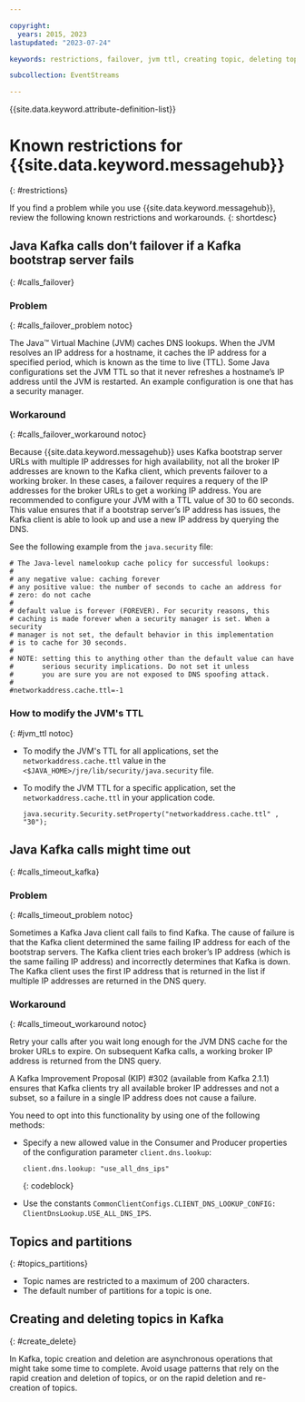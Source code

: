 ```yaml
---

copyright:
  years: 2015, 2023
lastupdated: "2023-07-24"

keywords: restrictions, failover, jvm ttl, creating topic, deleting topic

subcollection: EventStreams

---
```


{{site.data.keyword.attribute-definition-list}}

# Known restrictions for {{site.data.keyword.messagehub}}
{: #restrictions}

If you find a problem while you use {{site.data.keyword.messagehub}}, review the following known restrictions and workarounds. 
{: shortdesc}

## Java Kafka calls don’t failover if a Kafka bootstrap server fails
{: #calls_failover}

### Problem
{: #calls_failover_problem notoc}

The Java™ Virtual Machine (JVM) caches DNS lookups. When the JVM resolves an IP address for a hostname, it caches the IP address for a specified period, which is known as the time to live (TTL). Some Java configurations set the JVM TTL so that it never refreshes a hostname’s IP address until the JVM is restarted. An example configuration is one that has a security manager.

### Workaround
{: #calls_failover_workaround notoc}

Because {{site.data.keyword.messagehub}} uses Kafka bootstrap server URLs with multiple IP addresses for high availability, not all the broker IP addresses are known to the Kafka client, which prevents failover to a working broker. In these cases, a failover requires a requery of the IP addresses for the broker URLs to get a working IP address. You are recommended to configure your JVM with a TTL value of 30 to 60 seconds. This value ensures that if a bootstrap server’s IP address has issues, the Kafka client is able to look up and use a new IP address by querying the DNS.

See the following example from the `java.security` file: 

```text
# The Java-level namelookup cache policy for successful lookups:
#
# any negative value: caching forever
# any positive value: the number of seconds to cache an address for
# zero: do not cache
#
# default value is forever (FOREVER). For security reasons, this
# caching is made forever when a security manager is set. When a security
# manager is not set, the default behavior in this implementation
# is to cache for 30 seconds.
#
# NOTE: setting this to anything other than the default value can have
#       serious security implications. Do not set it unless
#       you are sure you are not exposed to DNS spoofing attack.
#
#networkaddress.cache.ttl=-1
```

### How to modify the JVM's TTL
{: #jvm_ttl notoc}

- To modify the JVM's TTL for all applications, set the `networkaddress.cache.ttl` value in the `<$JAVA_HOME>/jre/lib/security/java.security` file.
- To modify the JVM TTL for a specific application, set the `networkaddress.cache.ttl` in your application code.

   ```text
   java.security.Security.setProperty("networkaddress.cache.ttl" , "30");
   ```

## Java Kafka calls might time out
{: #calls_timeout_kafka}

### Problem
{: #calls_timeout_problem notoc}

Sometimes a Kafka Java client call fails to find Kafka. The cause of failure is that the Kafka client determined the same failing IP address for each of the bootstrap servers. The Kafka client tries each broker’s IP address (which is the same failing IP address) and incorrectly determines that Kafka is down. The Kafka client uses the first IP address that is returned in the list if multiple IP addresses are returned in the DNS query.

### Workaround
{: #calls_timeout_workaround notoc}

Retry your calls after you wait long enough for the JVM DNS cache for the broker URLs to expire. On subsequent Kafka calls, a working broker IP address is returned from the DNS query. 

A Kafka Improvement Proposal (KIP) #302 (available from Kafka 2.1.1) ensures that Kafka clients try all available broker IP addresses 
and not a subset, so a failure in a single IP address does not cause a failure. 

You need to opt into this functionality by using one of the following methods:

- Specify a new allowed value in the Consumer and Producer properties of the configuration parameter `client.dns.lookup`:

    ```text
    client.dns.lookup: "use_all_dns_ips" 
    ```
    {: codeblock}

- Use the constants `CommonClientConfigs.CLIENT_DNS_LOOKUP_CONFIG: ClientDnsLookup.USE_ALL_DNS_IPS`.

## Topics and partitions
{: #topics_partitions}

- Topic names are restricted to a maximum of 200 characters.
- The default number of partitions for a topic is one.

## Creating and deleting topics in Kafka
{: #create_delete}

In Kafka, topic creation and deletion are asynchronous operations
that might take some time to complete. Avoid usage patterns that rely on the rapid creation and deletion
of topics, or on the rapid deletion and re-creation of topics.

